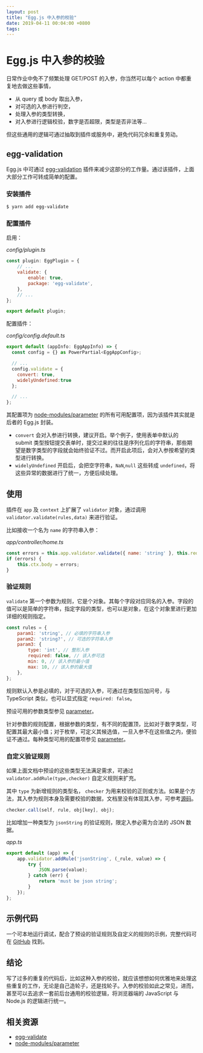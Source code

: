 ```yaml
---
layout: post
title: "Egg.js 中入参的校验"
date: 2019-04-11 00:04:00 +0800
tags: 
---
```

    
# Egg.js 中入参的校验

日常作业中免不了频繁处理 GET/POST 的入参，你当然可以每个 action 中都重复地去做这些事情，

-   从 query 或 body 取出入参，
-   对可选的入参进行判空，
-   处理入参的类型转换，
-   对入参进行逻辑校验，数字是否超限，类型是否非法等...

但这些通用的逻辑可通过抽取到插件或服务中，避免代码冗余和重复劳动。

## egg-validation

Egg.js 中可通过 [egg-validation](https://github.com/eggjs/egg-validate) 插件来减少这部分的工作量。通过该插件，上面大部分工作可转成简单的配置。

### 安装插件

```sh
$ yarn add egg-validate
```

### 配置插件

启用：

_config/plugin.ts_

```js
const plugin: EggPlugin = {
    // ...
    validate: {
        enable: true,
        package: 'egg-validate',
    },
    // ...
};

export default plugin;
```

配置插件：

_config/config.default.ts_

```js
export default (appInfo: EggAppInfo) => {
  const config = {} as PowerPartial<EggAppConfig>;

  // ...
  config.validate = {
    convert: true,
    widelyUndefined:true
  };

  // ...
};
```

其配置项为 [node-modules/parameter](https://github.com/node-modules/parameter) 的所有可用配置项，因为该插件其实就是后者的 Egg.js 封装。

-   `convert` 会对入参进行转换，建议开启。举个例子，使用表单中默认的 submit 类型按钮提交表单时，提交过来的往往是序列化后的字符串，那些期望是数字类型的字段就会始终验证不过。而开启此项后，会对入参按希望的类型进行转换。
-   `widelyUndefined` 开启后，会把空字符串，`NaN`,`null` 这些转成 `undefined`，将这些异常的数据进行了统一，方便后续处理。

## 使用

插件在 `app` 及 `context` 上扩展了 `validator` 对象，通过调用 `validator.validate(rules,data)` 来进行验证。

比如接收一个名为 `name` 的字符串入参：

_app/controller/home.ts_

```js
const errors = this.app.validator.validate({ name: 'string' }, this.request.body);
if (errors) {
    this.ctx.body = errors;
}
```

### 验证规则

`validate` 第一个参数为规则，它是个对象。其每个字段对应同名的入参。字段的值可以是简单的字符串，指定字段的类型，也可以是对象，在这个对象里进行更加详细的规则指定。

```js
const rules = {
    param1: 'string', // 必填的字符串入参
    param2: 'string?', // 可选的字符串入参
    param3: {
        type: 'int', // 整形入参
        required: false, // 该入参可选
        min: 0, // 该入参的最小值
        max: 10, // 该入参的最大值
    },
};
```

规则默认入参是必填的，对于可选的入参，可通过在类型后加问号，与 TypeScript 类似，也可以显式指定 `required: false`。

预设可用的参数类型参见 [parameter](https://github.com/node-modules/parameter#int)。

针对参数的规则配置，根据参数的类型，有不同的配置顶，比如对于数字类型，可配置其最大最小值；对于枚举，可定义其候选值，一旦入参不在这些值之内，便验证不通过。每种类型可用的配置项参见 [parameter](https://github.com/node-modules/parameter#int)。

### 自定义验证规则

如果上面文档中预设的这些类型无法满足需求，可通过 `validator.addRule(type,checker)` 自定义规则来扩充。

其中 `type` 为新增规则的类型名， `checker` 为用来校验的正则或方法。如果是个方法，其入参为规则本身及需要校验的数据，文档里没有体现其入参，可参考[源码](https://github.com/node-modules/parameter/blob/master/index.js#L111)。

```js
checker.call(self, rule, obj[key], obj);
```

比如增加一种类型为 `jsonString` 的验证规则，限定入参必需为合法的 JSON 数据。

_app.ts_
```js
export default (app) => {
    app.validator.addRule('jsonString', (_rule, value) => {
        try {
            JSON.parse(value);
        } catch (err) {
            return 'must be json string';
        }
    });
};
```

## 示例代码

一个可本地运行调试，配合了预设的验证规则及自定义的规则的示例，完整代码可在 [GitHub](https://github.com/wayou/egg-form-validation-example) 找到。

## 结论

写了过多的重复的代码后，比如这种入参的校验，就应该想想如何优雅地来处理这些重复的工作，无论是自己造轮子，还是找轮子。入参的校验如此之常见，进而，甚至可以去追求一套前后台通用的校验逻辑，将浏览器端的 JavaScript 与 Node.js 的逻辑进行统一。

## 相关资源

-   [egg-validate](https://github.com/eggjs/egg-validate)
-   [node-modules/parameter](https://github.com/node-modules/parameter)

    